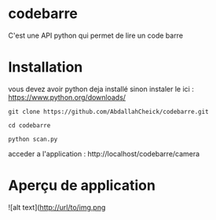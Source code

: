 # codebarre
C'est une API python qui permet de lire un code barre
# Installation
vous devez avoir python deja installé sinon instaler le ici : https://www.python.org/downloads/ 

```shell script
git clone https://github.com/AbdallahCheick/codebarre.git
```

```shell script
cd codebarre
```

```shell script
python scan.py
```

acceder a l'application : http://localhost/codebarre/camera

# Aperçu de application

![alt text]([http://url/to/img.png](https://github.com/AbdallahCheick/codebarre/blob/main/camera.png)
